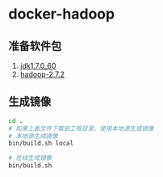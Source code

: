 # docker-hadoop

## 准备软件包
1. [jdk1.7.0_60](http://119.254.110.32:8081/download/jdk1.7.0_60.tar.gz)
2. [hadoop-2.7.2](http://mirrors.cnnic.cn/apache/hadoop/common/hadoop-2.7.2/hadoop-2.7.2.tar.gz)

## 生成镜像
```sh
cd .
# 如果上面文件下载到工程目录，使用本地源生成镜像
# 本地源生成镜像
bin/build.sh local

# 在线生成镜像
bin/build.sh
```
